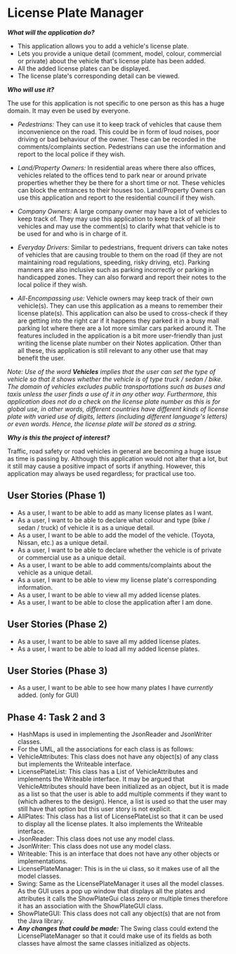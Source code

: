 # License Plate Manager

***What will the application do?***
- This application allows you to add a vehicle's license plate.
- Lets you provide a unique detail (comment, model, colour, commercial or private) about the vehicle that's license
  plate has been added.
- All the added license plates can be displayed.
- The license plate's corresponding detail can be viewed.

***Who will use it?***

The use for this application is not specific to one person as this has a huge domain. It may even be used by everyone.

- *Pedestrians:* They can use it to keep track of vehicles that cause them inconvenience on the road. This could be in 
form of loud noises, poor driving or bad behaviour of the owner. These can be recorded in the comments/complaints 
section. Pedestrians can use the information and report to the local police if they wish.

- *Land/Property Owners:* In residential areas where there also offices, vehicles related to the offices tend to park 
near or around private properties whether they be there for a short time or not. These vehicles can block the entrances 
to their houses too. Land/Property Owners can use this application and report to the residential council if they wish.

- *Company Owners:* A large company owner may have a lot of vehicles to keep track of. They may use this application to 
keep track of all their vehicles and may use the comment(s) to clarify what that vehicle is to be used for and who is in 
charge of it.

- *Everyday Drivers:* Similar to pedestrians, frequent drivers can take notes of vehicles that are causing trouble to 
them on the road (if they are not maintaining road regulations, speeding, risky driving, etc). Parking manners are also 
inclusive such as parking incorrectly or parking in handicapped zones. They can also forward and report their notes to 
the local police if they wish.

- *All-Encompassing use:* Vehicle owners may keep track of their own vehicle(s). They can use this application as a 
means to remember their license plate(s). This application can also be used to cross-check if they are getting into the 
right car if it happens they parked it in a busy mall parking lot where there are a lot more similar cars parked
around it. The features included in the application is a bit more user-friendly than just writing the license plate 
number on their Notes application. Other than all these, this application is still relevant to any other use that may 
benefit the user.
 
 *Note: Use of the word **Vehicles** implies that the user can set the type of vehicle so that it shows whether the 
 vehicle is of type truck / sedan / bike. The domain of vehicles excludes public transportations such as buses and taxis 
 unless the user finds a use of it in any other way. Furthermore, this application does not do a check on the license 
 plate number as this is for global use, in other words, different countries have different kinds of license plate with 
 varied use of digits, letters (including different language's letters) or even words. Hence, the license plate will be
 stored as a string.* 
 
 ***Why is this the project of interest?***
 
 Traffic, road safety or road vehicles in general are becoming a huge issue as time is passing by. Although this 
 application would not alter that a lot, but it still may cause a positive impact of sorts if anything. However, this
 application may always be used regardless; for practical use too.
  
## User Stories (Phase 1)

- As a user, I want to be able to add as many license plates as I want.
- As a user, I want to be able to declare what colour and type (bike / sedan / truck) of vehicle it is as a unique
 detail.
- As a user, I want to be able to add the model of the vehicle. (Toyota, Nissan, etc.) as a unique detail.
- As a user, I want to be able to declare whether the vehicle is of private or commercial use as a unique detail.
- As a user, I want to be able to add comments/complaints about the vehicle as a unique detail.
- As a user, I want to be able to view my license plate's corresponding information.
- As a user, I want to be able to view all my added license plates.
- As a user, I want to be able to close the application after I am done.

## User Stories (Phase 2)

- As a user, I want to be able to save all my added license plates.
- As a user, I want to be able to load all my added license plates.

## User Stories (Phase 3)

- As a user, I want to be able to see how many plates I have *currently* added. (only for GUI)

## Phase 4: Task 2 and 3

- HashMaps is used in implementing the JsonReader and JsonWriter classes.
- For the UML, all the associations for each class is as follows:
- VehicleAttributes: This class does not have any object(s) of any class but implements the Writeable interface.
- LicensePlateList: This class has a List of VehicleAttributes and implements the Writeable interface. It may be argued 
that VehicleAttributes should have been initialized as an object, but it is made as a list so that the user is able to 
add multiple comments if they want to (which adheres to the design). Hence, a list is used so that the user may still 
have that option but this user story is not explicit.
- AllPlates: This class has a list of LicensePlateList so that it can be used to display all the license plates. It also
implements the Writeable interface.
- JsonReader: This class does not use any model class.
- JsonWriter: This class does not use any model class.
- Writeable: This is an interface that does not have any other objects or implementations.
- LicensePlateManager: This is in the ui class, so it makes use of all the model classes.
- Swing: Same as the LicensePlateManager it uses all the model classes. As the GUI uses a pop up window that displays 
all the plates and attributes it calls the ShowPlateGui class zero or multiple times therefore it has an association 
with the ShowPlateGUI class.
- ShowPlateGUI: This class does not call any object(s) that are not from the Java library.
- ***Any changes that could be made:*** The Swing class could extend the LicensePlateManager so that it could make use of 
its fields as both classes have almost the same classes initialized as objects.